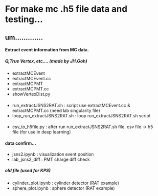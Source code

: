 # For make mc .h5 file data and testing...

## um.............


#### Extract event information from MC data. 
##### Q,True Vertex, etc.... (made by JH.Goh)
- extractMCEvent
- extractMCEvent.cc
- extractMCPMT
- extractMCPMT.cc
- showVertexDist.py
####

- run_extractJSNS2RAT.sh : script use extractMCEvent.cc & extractMCPMT.cc (need lab singularity file)
- loop_run_extractJSNS2RAT.sh : loop run_extractJSNS2RAT.sh script

####
- csv_to_h5file.py : after run run_extractJSNS2RAT.sh file. csv file -> h5 file (for use in deep learning)

#### data confirm...
- jsns2.ipynb : visualization event position
- lab_jsns2_diff : PMT charge diff check



##### old file (used for KPS)
- cylinder_plot.ipynb : cylinder detector (RAT example)
- sphere_plot.ipynb : sphere detector (RAT example)
